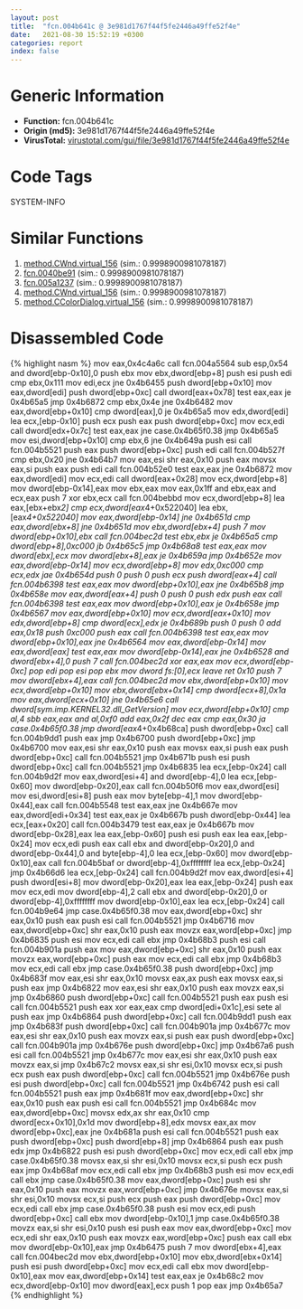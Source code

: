 ```yaml
---
layout: post
title:  "fcn.004b641c @ 3e981d1767f44f5fe2446a49ffe52f4e"
date:   2021-08-30 15:52:19 +0300
categories: report
index: false
---
```


# Generic Information
- **Function:** fcn.004b641c
- **Origin (md5):** 3e981d1767f44f5fe2446a49ffe52f4e
- **VirusTotal:** [virustotal.com/gui/file/3e981d1767f44f5fe2446a49ffe52f4e][virustotal_ref]

# Code Tags
<span class="tag" id="SYSTEM-INFO">SYSTEM-INFO</span>


# Similar Functions

1. [method.CWnd.virtual\_156][similar_1_ref] (sim.: 0.9998900981078187)
2. [fcn.0040be91][similar_2_ref] (sim.: 0.9998900981078187)
3. [fcn.005a1237][similar_3_ref] (sim.: 0.9998900981078187)
4. [method.CWnd.virtual\_156][similar_4_ref] (sim.: 0.9998900981078187)
5. [method.CColorDialog.virtual\_156][similar_5_ref] (sim.: 0.9998900981078187)


# Disassembled Code

{% highlight nasm %}
mov eax,0x4c4a6c
call fcn.004a5564
sub esp,0x54
and dword[ebp-0x10],0
push ebx
mov ebx,dword[ebp+8]
push esi
push edi
cmp ebx,0x111
mov edi,ecx
jne 0x4b6455
push dword[ebp+0x10]
mov eax,dword[edi]
push dword[ebp+0xc]
call dword[eax+0x78]
test eax,eax
je 0x4b65a5
jmp 0x4b6872
cmp ebx,0x4e
jne 0x4b6482
mov eax,dword[ebp+0x10]
cmp dword[eax],0
je 0x4b65a5
mov edx,dword[edi]
lea ecx,[ebp-0x10]
push ecx
push eax
push dword[ebp+0xc]
mov ecx,edi
call dword[edx+0x7c]
test eax,eax
jne case.0x4b65f0.38
jmp 0x4b65a5
mov esi,dword[ebp+0x10]
cmp ebx,6
jne 0x4b649a
push esi
call fcn.004b5521
push eax
push dword[ebp+0xc]
push edi
call fcn.004b527f
cmp ebx,0x20
jne 0x4b64b7
mov eax,esi
shr eax,0x10
push eax
movsx eax,si
push eax
push edi
call fcn.004b52e0
test eax,eax
jne 0x4b6872
mov eax,dword[edi]
mov ecx,edi
call dword[eax+0x28]
mov ecx,dword[ebp+8]
mov dword[ebp-0x14],eax
mov ebx,eax
mov eax,0x1ff
and ebx,eax
and ecx,eax
push 7
xor ebx,ecx
call fcn.004bebbd
mov ecx,dword[ebp+8]
lea eax,[ebx+ebx*2]
cmp ecx,dword[eax*4+0x522040]
lea ebx,[eax*4+0x522040]
mov eax,dword[ebp-0x14]
jne 0x4b651d
cmp eax,dword[ebx+8]
jne 0x4b651d
mov ebx,dword[ebx+4]
push 7
mov dword[ebp+0x10],ebx
call fcn.004bec2d
test ebx,ebx
je 0x4b65a5
cmp dword[ebp+8],0xc000
jb 0x4b65c5
jmp 0x4b68a8
test eax,eax
mov dword[ebx],ecx
mov dword[ebx+8],eax
je 0x4b659a
jmp 0x4b652e
mov eax,dword[ebp-0x14]
mov ecx,dword[ebp+8]
mov edx,0xc000
cmp ecx,edx
jae 0x4b654d
push 0
push 0
push ecx
push dword[eax+4]
call fcn.004b6398
test eax,eax
mov dword[ebp+0x10],eax
jne 0x4b65b8
jmp 0x4b658e
mov eax,dword[eax+4]
push 0
push 0
push edx
push eax
call fcn.004b6398
test eax,eax
mov dword[ebp+0x10],eax
je 0x4b658e
jmp 0x4b6567
mov eax,dword[ebp+0x10]
mov ecx,dword[eax+0x10]
mov edx,dword[ebp+8]
cmp dword[ecx],edx
je 0x4b689b
push 0
push 0
add eax,0x18
push 0xc000
push eax
call fcn.004b6398
test eax,eax
mov dword[ebp+0x10],eax
jne 0x4b6564
mov eax,dword[ebp-0x14]
mov eax,dword[eax]
test eax,eax
mov dword[ebp-0x14],eax
jne 0x4b6528
and dword[ebx+4],0
push 7
call fcn.004bec2d
xor eax,eax
mov ecx,dword[ebp-0xc]
pop edi
pop esi
pop ebx
mov dword fs:[0],ecx
leave
ret 0x10
push 7
mov dword[ebx+4],eax
call fcn.004bec2d
mov ebx,dword[ebp+0x10]
mov ecx,dword[ebp+0x10]
mov ebx,dword[ebx+0x14]
cmp dword[ecx+8],0x1a
mov eax,dword[ecx+0x10]
jne 0x4b65e6
call dword[sym.imp.KERNEL32.dll_GetVersion]
mov ecx,dword[ebp+0x10]
cmp al,4
sbb eax,eax
and al,0xf0
add eax,0x2f
dec eax
cmp eax,0x30
ja case.0x4b65f0.38
jmp dword[eax*4+0x4b68ca]
push dword[ebp+0xc]
call fcn.004b9dd1
push eax
jmp 0x4b6700
push dword[ebp+0xc]
jmp 0x4b6700
mov eax,esi
shr eax,0x10
push eax
movsx eax,si
push eax
push dword[ebp+0xc]
call fcn.004b5521
jmp 0x4b671b
push esi
push dword[ebp+0xc]
call fcn.004b5521
jmp 0x4b6835
lea ecx,[ebp-0x24]
call fcn.004b9d2f
mov eax,dword[esi+4]
and dword[ebp-4],0
lea ecx,[ebp-0x60]
mov dword[ebp-0x20],eax
call fcn.004b50f6
mov eax,dword[esi]
mov esi,dword[esi+8]
push eax
mov byte[ebp-4],1
mov dword[ebp-0x44],eax
call fcn.004b5548
test eax,eax
jne 0x4b667e
mov eax,dword[edi+0x34]
test eax,eax
je 0x4b667b
push dword[ebp-0x44]
lea ecx,[eax+0x20]
call fcn.004b3479
test eax,eax
je 0x4b667b
mov dword[ebp-0x28],eax
lea eax,[ebp-0x60]
push esi
push eax
lea eax,[ebp-0x24]
mov ecx,edi
push eax
call ebx
and dword[ebp-0x20],0
and dword[ebp-0x44],0
and byte[ebp-4],0
lea ecx,[ebp-0x60]
mov dword[ebp-0x10],eax
call fcn.004b5baf
or dword[ebp-4],0xffffffff
lea ecx,[ebp-0x24]
jmp 0x4b66d6
lea ecx,[ebp-0x24]
call fcn.004b9d2f
mov eax,dword[esi+4]
push dword[esi+8]
mov dword[ebp-0x20],eax
lea eax,[ebp-0x24]
push eax
mov ecx,edi
mov dword[ebp-4],2
call ebx
and dword[ebp-0x20],0
or dword[ebp-4],0xffffffff
mov dword[ebp-0x10],eax
lea ecx,[ebp-0x24]
call fcn.004b9e64
jmp case.0x4b65f0.38
mov eax,dword[ebp+0xc]
shr eax,0x10
push eax
push esi
call fcn.004b5521
jmp 0x4b6716
mov eax,dword[ebp+0xc]
shr eax,0x10
push eax
movzx eax,word[ebp+0xc]
jmp 0x4b6835
push esi
mov ecx,edi
call ebx
jmp 0x4b68b3
push esi
call fcn.004b901a
push eax
mov eax,dword[ebp+0xc]
shr eax,0x10
push eax
movzx eax,word[ebp+0xc]
push eax
mov ecx,edi
call ebx
jmp 0x4b68b3
mov ecx,edi
call ebx
jmp case.0x4b65f0.38
push dword[ebp+0xc]
jmp 0x4b683f
mov eax,esi
shr eax,0x10
movsx eax,ax
push eax
movsx eax,si
push eax
jmp 0x4b6822
mov eax,esi
shr eax,0x10
push eax
movzx eax,si
jmp 0x4b6860
push dword[ebp+0xc]
call fcn.004b5521
push eax
push esi
call fcn.004b5521
push eax
xor eax,eax
cmp dword[edi+0x1c],esi
sete al
push eax
jmp 0x4b6864
push dword[ebp+0xc]
call fcn.004b9dd1
push eax
jmp 0x4b683f
push dword[ebp+0xc]
call fcn.004b901a
jmp 0x4b677c
mov eax,esi
shr eax,0x10
push eax
movzx eax,si
push eax
push dword[ebp+0xc]
call fcn.004b901a
jmp 0x4b676e
push dword[ebp+0xc]
jmp 0x4b67a6
push esi
call fcn.004b5521
jmp 0x4b677c
mov eax,esi
shr eax,0x10
push eax
movzx eax,si
jmp 0x4b67c2
movsx eax,si
shr esi,0x10
movsx ecx,si
push ecx
push eax
push dword[ebp+0xc]
call fcn.004b5521
jmp 0x4b676e
push esi
push dword[ebp+0xc]
call fcn.004b5521
jmp 0x4b6742
push esi
call fcn.004b5521
push eax
jmp 0x4b681f
mov eax,dword[ebp+0xc]
shr eax,0x10
push eax
push esi
call fcn.004b5521
jmp 0x4b684c
mov eax,dword[ebp+0xc]
movsx edx,ax
shr eax,0x10
cmp dword[ecx+0x10],0x1d
mov dword[ebp+8],edx
movsx eax,ax
mov dword[ebp+0xc],eax
jne 0x4b681a
push esi
call fcn.004b5521
push eax
push dword[ebp+0xc]
push dword[ebp+8]
jmp 0x4b6864
push eax
push edx
jmp 0x4b6822
push esi
push dword[ebp+0xc]
mov ecx,edi
call ebx
jmp case.0x4b65f0.38
movsx eax,si
shr esi,0x10
movsx ecx,si
push ecx
push eax
jmp 0x4b68af
mov ecx,edi
call ebx
jmp 0x4b68b3
push esi
mov ecx,edi
call ebx
jmp case.0x4b65f0.38
mov eax,dword[ebp+0xc]
push esi
shr eax,0x10
push eax
movzx eax,word[ebp+0xc]
jmp 0x4b676e
movsx eax,si
shr esi,0x10
movsx ecx,si
push ecx
push eax
push dword[ebp+0xc]
mov ecx,edi
call ebx
jmp case.0x4b65f0.38
push esi
mov ecx,edi
push dword[ebp+0xc]
call ebx
mov dword[ebp-0x10],1
jmp case.0x4b65f0.38
movzx eax,si
shr esi,0x10
push esi
push eax
mov eax,dword[ebp+0xc]
mov ecx,edi
shr eax,0x10
push eax
movzx eax,word[ebp+0xc]
push eax
call ebx
mov dword[ebp-0x10],eax
jmp 0x4b6475
push 7
mov dword[ebx+4],eax
call fcn.004bec2d
mov ebx,dword[ebp+0x10]
mov ebx,dword[ebx+0x14]
push esi
push dword[ebp+0xc]
mov ecx,edi
call ebx
mov dword[ebp-0x10],eax
mov eax,dword[ebp+0x14]
test eax,eax
je 0x4b68c2
mov ecx,dword[ebp-0x10]
mov dword[eax],ecx
push 1
pop eax
jmp 0x4b65a7
{% endhighlight %}


[similar_1_ref]: /report/method.CWnd.virtual_156@a2475448bf4050c1583e1970984a4d00
[similar_2_ref]: /report/fcn.0040be91@a2475448bf4050c1583e1970984a4d00
[similar_3_ref]: /report/fcn.005a1237@7453c96a6fbd42ec690b8deb53eafcba
[similar_4_ref]: /report/method.CWnd.virtual_156@d4e56c7d970c209a3a2b3c4b4cc5e586
[similar_5_ref]: /report/method.CColorDialog.virtual_156@3e981d1767f44f5fe2446a49ffe52f4e
[virustotal_ref]: https://www.virustotal.com/gui/file/3e981d1767f44f5fe2446a49ffe52f4e